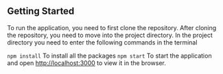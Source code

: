 ## Getting Started

To run the application, you need to first clone the repository. After cloning the repository, you need to move into the project directory.
In the project directory you need to enter the following commands in the terminal

`npm install`
To install all the packages
`npm start`
To start the application and open [http://localhost:3000](http://localhost:3000) to view it in the browser.
